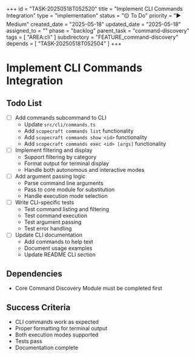 +++
id = "TASK-20250518T052520"
title = "Implement CLI Commands Integration"
type = "implementation"
status = "🟡 To Do"
priority = "▶️ Medium"
created_date = "2025-05-18"
updated_date = "2025-05-18"
assigned_to = ""
phase = "backlog"
parent_task = "command-discovery"
tags = [ "AREA:cli" ]
subdirectory = "FEATURE_command-discovery"
depends = [ "TASK-20250518T052504" ]
+++

# Implement CLI Commands Integration

## Todo List
- [ ] Add commands subcommand to CLI
  - Update `src/cli/commands.ts`
  - Add `scopecraft commands list` functionality
  - Add `scopecraft commands show <id>` functionality
  - Add `scopecraft commands exec <id> [args]` functionality
- [ ] Implement filtering and display
  - Support filtering by category
  - Format output for terminal display
  - Handle both autonomous and interactive modes
- [ ] Add argument passing logic
  - Parse command line arguments
  - Pass to core module for substitution
  - Handle execution mode selection
- [ ] Write CLI-specific tests
  - Test command listing and filtering
  - Test command execution
  - Test argument passing
  - Test error handling
- [ ] Update CLI documentation
  - Add commands to help text
  - Document usage examples
  - Update README CLI section

## Dependencies
- Core Command Discovery Module must be completed first

## Success Criteria
- CLI commands work as expected
- Proper formatting for terminal output
- Both execution modes supported
- Tests pass
- Documentation complete
